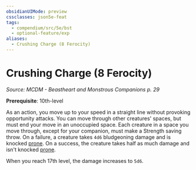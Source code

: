 ```yaml
---
obsidianUIMode: preview
cssclasses: json5e-feat
tags:
  - compendium/src/5e/bst
  - optional-feature/exp
aliases:
  - Crushing Charge (8 Ferocity)
---
```

# Crushing Charge (8 Ferocity)
*Source: MCDM - Beastheart and Monstrous Companions p. 29*  

**Prerequisite**: 10th-level

As an action, you move up to your speed in a straight line without provoking opportunity attacks. You can move through other creatures' spaces, but must end your move in an unoccupied space. Each creature in a space you move through, except for your companion, must make a Strength saving throw. On a failure, a creature takes `4d6` bludgeoning damage and is knocked [prone](2-Mechanics/CLI/rules/conditions.md#prone). On a success, the creature takes half as much damage and isn't knocked [prone](2-Mechanics/CLI/rules/conditions.md#prone).

When you reach 17th level, the damage increases to `5d6`.